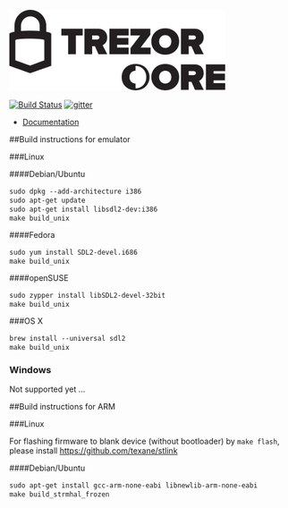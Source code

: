 ![TREZOR Core](docs/logo.png)

[![Build Status](https://travis-ci.org/trezor/trezor-core.svg?branch=master)](https://travis-ci.org/trezor/trezor-core) [![gitter](https://badges.gitter.im/trezor/community.svg)](https://gitter.im/trezor/community)

* [Documentation](docs/)

##Build instructions for emulator

###Linux

####Debian/Ubuntu

```
sudo dpkg --add-architecture i386
sudo apt-get update
sudo apt-get install libsdl2-dev:i386
make build_unix
```

####Fedora

```
sudo yum install SDL2-devel.i686
make build_unix
```

####openSUSE

```
sudo zypper install libSDL2-devel-32bit
make build_unix
```

###OS X

```
brew install --universal sdl2
make build_unix
```

### Windows

Not supported yet ...

##Build instructions for ARM

###Linux

For flashing firmware to blank device (without bootloader) by ```make flash```, please install https://github.com/texane/stlink

####Debian/Ubuntu

```
sudo apt-get install gcc-arm-none-eabi libnewlib-arm-none-eabi
make build_strmhal_frozen
```
